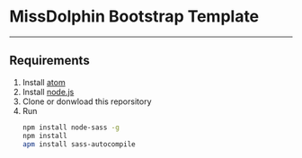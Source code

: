 # MissDolphin Bootstrap Template
---
## Requirements

1. Install [atom](https://atom.io/)
2. Install [node.js](http://nodejs.org/)
3. Clone or donwload this reporsitory
4. Run
   ```sh
   npm install node-sass -g
   npm install
   apm install sass-autocompile
   ```
